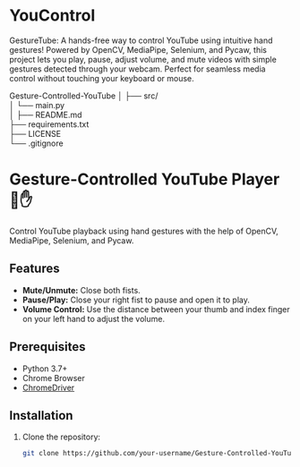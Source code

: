 # YouControl
GestureTube: A hands-free way to control YouTube using intuitive hand gestures! Powered by OpenCV, MediaPipe, Selenium, and Pycaw, this project lets you play, pause, adjust volume, and mute videos with simple gestures detected through your webcam. Perfect for seamless media control without touching your keyboard or mouse.

Gesture-Controlled-YouTube
│
├── src/                
│   └── main.py         
│
├── README.md           
├── requirements.txt    
├── LICENSE             
└── .gitignore          


# Gesture-Controlled YouTube Player 🎥✋

Control YouTube playback using hand gestures with the help of OpenCV, MediaPipe, Selenium, and Pycaw.

## Features
- **Mute/Unmute:** Close both fists.
- **Pause/Play:** Close your right fist to pause and open it to play.
- **Volume Control:** Use the distance between your thumb and index finger on your left hand to adjust the volume.

## Prerequisites
- Python 3.7+
- Chrome Browser
- [ChromeDriver](https://chromedriver.chromium.org/)

## Installation
1. Clone the repository:
   ```bash
   git clone https://github.com/your-username/Gesture-Controlled-YouTube.git
